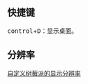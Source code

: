 ## 快捷键
<kbd>control</kbd>+<kbd>D</kbd>：显示桌面。

## 分辨率
[自定义树莓派的显示分辨率](http://shumeipai.nxez.com/2013/08/31/custom-display-resolution-raspberry-pie.html)  
